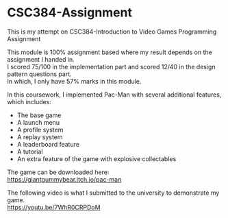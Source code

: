 # CSC384-Assignment
This is my attempt on CSC384-Introduction to Video Games Programming Assignment  

This module is 100% assignment based where my result depends on the assignment I handed in.  
I scored 75/100 in the implementation part and scored 12/40 in the design pattern questions part.  
In which, I only have 57% marks in this module.  

In this coursework, I implemented Pac-Man with several additional features, which includes:  
- The base game  
- A launch menu  
- A profile system  
- A replay system  
- A leaderboard feature
- A tutorial  
- An extra feature of the game with explosive collectables  
  
The game can be downloaded here:  
https://giantgummybear.itch.io/pac-man

The following video is what I submitted to the university to demonstrate my game.  
https://youtu.be/7WhR0CRPDoM
